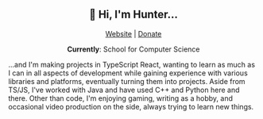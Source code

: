 <h2 align=center>👋 Hi, I'm Hunter...</h2>

<p align=center><a href="https://hunterparcells.com">Website</a> | <a href="https://ko-fi.com/T6T1I6G51">Donate</a></p>

<p align=center><strong>Currently</strong>: School for Computer Science</p>

...and I'm making projects in TypeScript React, wanting to learn as much as I can in all aspects of development while gaining experience with various libraries and platforms, eventually turning them into projects. Aside from TS/JS, I've worked with Java and have used C++ and Python here and there. Other than code, I'm enjoying gaming, writing as a hobby, and occasional video production on the side, always trying to learn new things.
